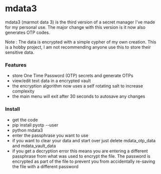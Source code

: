 # mdata3
mdata3 (marmot data 3) is the third version of a secret manager I've made for my personal use. The major change with this version is it now also generates OTP codes.

Note : The data is encrypted with a simple cypher of my own creation. This is a hobby project, I am not recommending anyone use this to store their sensitive data. 

### Features
- store One Time Password (OTP) secrets and generate OTPs 
- view/edit text data in a encrypted vault
- the encryption algorithm now uses a self rotating salt to increase complexity
- the main menu will exit after 30 seconds to autosave any changes


### Install
- get the code
- pip install pyotp --user
- python mdata3
- enter the passphrase you want to use
- if you want to clear your data and start over just delete mdata_otp_data and mdata_vault_data
- if you get a decryption error this means you are entering a 
    different passphrase from what was used to encrypt the file. 
    The password is encrypted as part of the file to prevent you from 
    accidentally re-saving the file with a different password

